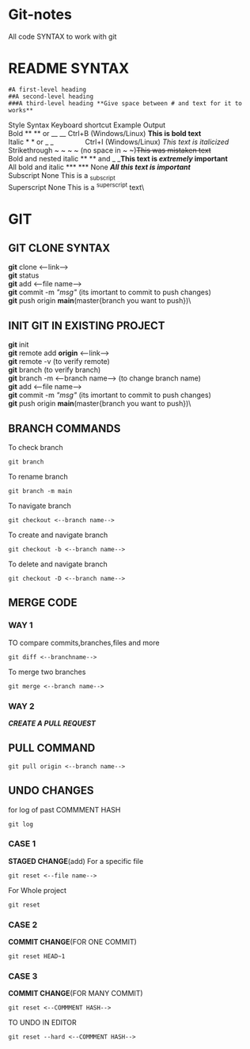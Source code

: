# Git-notes
All code SYNTAX to work with git 

# README SYNTAX
```
#A first-level heading
##A second-level heading
###A third-level heading **Give space between # and text for it to works**
```

Style	Syntax	Keyboard shortcut	Example	Output\
Bold	** ** or __ __	 Ctrl+B (Windows/Linux)	**This is bold text**\
Italic	* * or _ _     	  Ctrl+I (Windows/Linux)	_This text is italicized_\
Strikethrough	~ ~ ~ ~ (no space in ~ ~)~~This was mistaken text~~	\
Bold and nested italic	** ** and _ _**This text is _extremely_ important**\
All bold and italic	*** ***	None	***All this text is important***\
Subscript	<sub> </sub>	None	This is a <sub>subscript</sub>\
Superscript	<sup> </sup>	None	This is a <sup>superscript</sup> text\


# GIT
## GIT CLONE SYNTAX

**git**  clone <--link-->\
**git**  status \
**git**  add  <--file name-->\
**git**  commit -m *"msg"*  (its imortant to commit to push changes)\
**git**  push origin __main__(master{branch you want to push})\

## INIT GIT IN EXISTING PROJECT
**git**  init \
**git** remote add __origin__ <--link-->\
**git**  remote -v (to verify remote)\
**git**  branch (to verify branch)\
**git**  branch -m <--branch name-->  (to change branch name)\
**git**  add  <--file name-->\
**git**  commit -m *"msg"*  (its imortant to commit to push changes)\
**git**  push origin __main__(master{branch you want to push})\

## BRANCH COMMANDS
To check branch
```
git branch 
```
To rename branch
```
git branch -m main 
```
To navigate branch 
```
git checkout <--branch name--> 
```
To create and navigate branch 
```
git checkout -b <--branch name--> 
```
To delete and navigate branch 
```
git checkout -D <--branch name--> 
```
## MERGE CODE

### WAY 1
TO compare commits,branches,files and more
```
git diff <--branchname-->
```
To merge two branches
```
git merge <--branch name-->
```

### WAY 2

***CREATE A PULL REQUEST***

## PULL COMMAND
```
git pull origin <--branch name-->
```
## UNDO CHANGES
for log of past COMMMENT HASH
```
git log
```
### CASE 1
**STAGED CHANGE**(add)
For a specific file
```
git reset <--file name-->
```
For Whole project
```
git reset
```
### CASE 2
**COMMIT CHANGE**(FOR ONE COMMIT)
```
git reset HEAD~1
```
### CASE 3
**COMMIT CHANGE**(FOR MANY COMMIT)
```
git reset <--COMMMENT HASH-->
```
TO UNDO IN EDITOR
```
git reset --hard <--COMMMENT HASH-->
```








